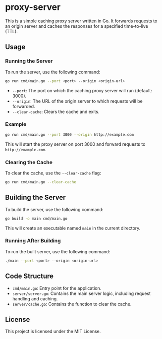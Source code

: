 # proxy-server

This is a simple caching proxy server written in Go. It forwards requests to an origin server and caches the responses for a specified time-to-live (TTL).

## Usage

### Running the Server

To run the server, use the following command:

```sh
go run cmd/main.go --port <port> --origin <origin-url>
```

- `--port`: The port on which the caching proxy server will run (default: 3000).
- `--origin`: The URL of the origin server to which requests will be forwarded.
- `--clear-cache`: Clears the cache and exits.

### Example

```sh
go run cmd/main.go --port 3000 --origin http://example.com
```

This will start the proxy server on port 3000 and forward requests to `http://example.com`.

### Clearing the Cache

To clear the cache, use the `--clear-cache` flag:

```sh
go run cmd/main.go --clear-cache
```

## Building the Server

To build the server, use the following command:

```sh
go build -o main cmd/main.go
```

This will create an executable named `main` in the current directory.

### Running After Building

To run the built server, use the following command:

```sh
./main --port <port> --origin <origin-url>
```

## Code Structure

- `cmd/main.go`: Entry point for the application.
- `server/server.go`: Contains the main server logic, including request handling and caching.
- `server/cache.go`: Contains the function to clear the cache.

## License

This project is licensed under the MIT License.